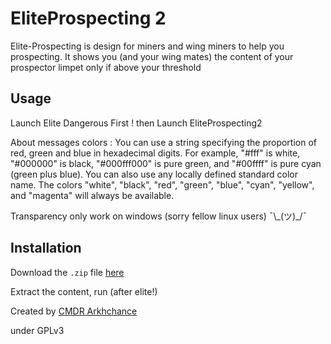# EliteProspecting 2


Elite-Prospecting is design for miners and wing miners to help you prospecting.
It shows you (and your wing mates) the content of your prospector limpet only if above your threshold


Usage
--------
Launch Elite Dangerous First !
then Launch EliteProspecting2


About messages colors :
You can use a string specifying the proportion of red, green and blue in hexadecimal digits. For example, "#fff" is white, "#000000" is black, "#000fff000" is pure green, and "#00ffff" is pure cyan (green plus blue).
You can also use any locally defined standard color name. The colors "white", "black", "red", "green", "blue", "cyan", "yellow", and "magenta" will always be available.

Transparency only work on windows
(sorry fellow linux users) ¯\\\_(ツ)\_/¯


Installation
--------
Download the `.zip` file [here](https://github.com/Arkhchance/EliteProspecting2/releases/latest)

Extract the content, run (after elite!)

Created by [CMDR Arkhchance](https://inara.cz/cmdr/10980/)

under GPLv3
